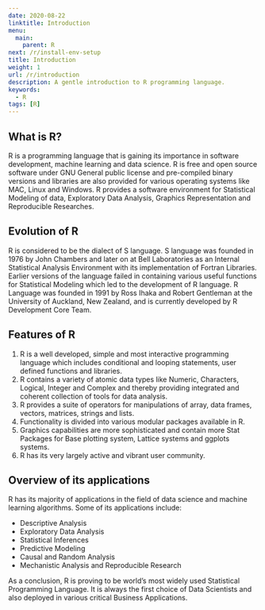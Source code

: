 ```yaml
---
date: 2020-08-22
linktitle: Introduction
menu:
  main:
    parent: R
next: /r/install-env-setup
title: Introduction
weight: 1
url: /r/introduction
description: A gentle introduction to R programming language.
keywords:
  - R
tags: [R]  
---
```

## What is R?
R is a programming language that is gaining its importance in software development, machine learning and data science. R is free and open source software under GNU General public license and pre-compiled binary versions and libraries are also provided for various operating systems like MAC, Linux and Windows. R provides a software environment for Statistical Modeling of data, Exploratory Data Analysis, Graphics Representation and Reproducible Researches.

## Evolution of R
R is considered to be the dialect of S language. S language was founded in 1976 by John Chambers and later on at Bell Laboratories as an Internal Statistical Analysis Environment with its implementation of Fortran Libraries. Earlier versions of the language failed in containing various useful functions for Statistical Modeling which led to the development of R language. R Language was founded in 1991 by Ross Ihaka and Robert Gentleman at the University of Auckland, New Zealand, and is currently developed by R Development Core Team.

## Features of R

1. R is a well developed, simple and most interactive programming language which includes conditional and looping statements, user defined functions and libraries.
2. R contains a variety of atomic data types like Numeric, Characters, Logical, Integer and Complex and thereby providing integrated and coherent collection of tools for data analysis.
3. R provides a suite of operators for manipulations of array, data frames, vectors, matrices, strings and lists.
4. Functionality is divided into various modular packages available in R.
5. Graphics capabilities are more sophisticated and contain more Stat Packages for Base plotting system, Lattice systems and ggplots systems.
6. R has its very largely active and vibrant user community.

## Overview of its applications
R has its majority of applications in the field of data science and machine learning algorithms. Some of its applications include:

- Descriptive Analysis 
- Exploratory Data Analysis
- Statistical Inferences
- Predictive Modeling
- Causal and Random Analysis
- Mechanistic Analysis and Reproducible Research

As a conclusion, R is proving to be world’s most widely used Statistical Programming Language. It is always the first choice of Data Scientists and also deployed in various critical Business Applications.
